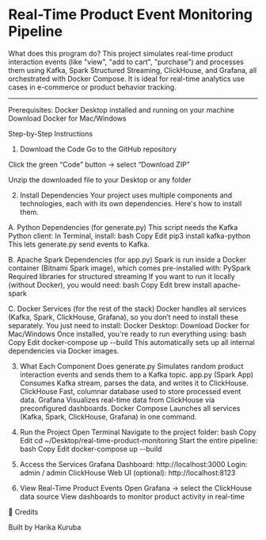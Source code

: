 Real-Time Product Event Monitoring Pipeline
====================================================
What does this program do?
This project simulates real-time product interaction events (like "view", "add to cart", "purchase") and processes them using Kafka, Spark Structured Streaming, ClickHouse, and Grafana, all orchestrated with Docker Compose. It is ideal for real-time analytics use cases in e-commerce or product behavior tracking.

---
Prerequisites:
Docker Desktop installed and running on your machine
Download Docker for Mac/Windows

Step-by-Step Instructions
1. Download the Code
Go to the GitHub repository

Click the green “Code” button → select “Download ZIP”

Unzip the downloaded file to your Desktop or any folder

2. Install Dependencies
Your project uses multiple components and technologies, each with its own dependencies. Here's how to install them.

 A. Python Dependencies (for generate.py)
This script needs the Kafka Python client:
In Terminal, install:
bash
Copy
Edit
pip3 install kafka-python
This lets generate.py send events to Kafka.

 B. Apache Spark Dependencies (for app.py)
Spark is run inside a Docker container (Bitnami Spark image), which comes pre-installed with:
PySpark
Required libraries for structured streaming
If you want to run it locally (without Docker), you would need:
bash
Copy
Edit
brew install apache-spark

 C. Docker Services (for the rest of the stack)
Docker handles all services (Kafka, Spark, ClickHouse, Grafana), so you don’t need to install these separately.
You just need to install:
Docker Desktop:
Download Docker for Mac/Windows
Once installed, you're ready to run everything using:
bash
Copy
Edit
docker-compose up --build
This automatically sets up all internal dependencies via Docker images.

3. What Each Component Does
generate.py
Simulates random product interaction events and sends them to a Kafka topic.
app.py (Spark App)
Consumes Kafka stream, parses the data, and writes it to ClickHouse.
ClickHouse
Fast, columnar database used to store processed event data.
Grafana
Visualizes real-time data from ClickHouse via preconfigured dashboards.
Docker Compose
Launches all services (Kafka, Spark, ClickHouse, Grafana) in one command.

4. Run the Project
Open Terminal
Navigate to the project folder:
bash
Copy
Edit
cd ~/Desktop/real-time-product-monitoring
Start the entire pipeline:
bash
Copy
Edit
docker-compose up --build

5. Access the Services
Grafana Dashboard:
http://localhost:3000
Login: admin / admin
ClickHouse Web UI (optional):
http://localhost:8123

6. View Real-Time Product Events
Open Grafana → select the ClickHouse data source
View dashboards to monitor product activity in real-time


👏 Credits

Built by Harika Kuruba
